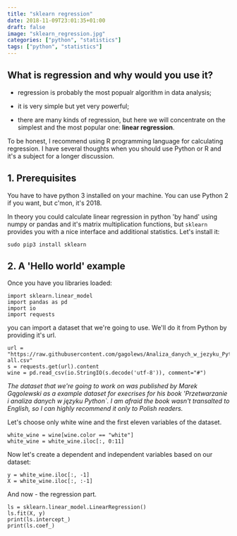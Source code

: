 ```yaml
---
title: "sklearn regression"
date: 2018-11-09T23:01:35+01:00
draft: false
image: "sklearn_regression.jpg"
categories: ["python", "statistics"]
tags: ["python", "statistics"]
---
```


## What is regression and why would you use it?

* regression is probably the most popualr algorithm in data analysis;

* it is very simple but yet very powerful;

* there are many kinds of regression, but here we will concentrate on the simplest and the most popular one: **linear regression**.

To be honest, I recommend using R programming language for calculating regression. I have several thoughts when you should use Python or R and it's a subject for a longer discussion.

## 1. Prerequisites

You have to have python 3 installed on your machine. You can use Python 2 if you want, but c'mon, it's 2018.

In theory you could calculate linear regression in python 'by hand' using numpy or pandas and it's matrix multiplication functions, but `sklearn` provides you with a nice interface and additional statistics. Let's install it:

```{bash}
sudo pip3 install sklearn
```

## 2. A 'Hello world' example

Once you have you libraries loaded:
```{python}
import sklearn.linear_model
import pandas as pd
import io
import requests
```

you can import a dataset that we're going to use. We'll do it from Python by providing it's url.

```{python}
url = "https://raw.githubusercontent.com/gagolews/Analiza_danych_w_jezyku_Python/master/zbiory_danych/winequality-all.csv"
s = requests.get(url).content
wine = pd.read_csv(io.StringIO(s.decode('utf-8')), comment="#")
```

*The dataset that we're going to work on was published by Marek Gągolewski as a example dataset for execrises for his book 'Przetwarzanie i analiza danych w języku Python`. I am afraid the book wasn't transalted to English, so I can highly recommend it only to Polish readers.*

Let's choose only white wine and the first eleven variables of the dataset.
```{python}
white_wine = wine[wine.color == "white"]
white_wine = white_wine.iloc[:, 0:11]
```

Now let's create a dependent and independent variables based on our dataset:
```{python}
y = white_wine.iloc[:, -1]
X = white_wine.iloc[:, :-1]
```

And now - the regression part.
```{python}
ls = sklearn.linear_model.LinearRegression()
ls.fit(X, y)
print(ls.intercept_)
print(ls.coef_)
```
